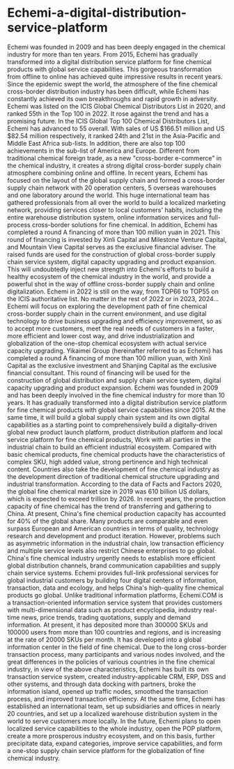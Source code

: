# Echemi-a-digital-distribution-service-platform
Echemi was founded in 2009 and has been deeply engaged in the chemical industry for more than ten years. From 2015, Echemi has gradually transformed into a digital distribution service platform for fine chemical products with global service capabilities. 
This gorgeous transformation from offline to online has achieved quite impressive results in recent years. Since the epidemic swept the world, the atmosphere of the fine chemical cross-border distribution industry has been difficult, while Echemi has constantly achieved its own breakthroughs and rapid growth in adversity. Echemi was listed on the ICIS Global Chemical Distributors List in 2020, and ranked 55th in the Top 100 in 2022. It rose against the trend and has a promising future.
In the ICIS Global Top 100 Chemical Distributors List, Echemi has advanced to 55 overall. With sales of US $166.51 million and US $82.54 million respectively, it ranked 24th and 21st in the Asia-Pacific and Middle East Africa sub-lists. In addition, there are also top 100 achievements in the sub-list of America and Europe.
Different from traditional chemical foreign trade, as a new "cross-border e-commerce" in the chemical industry, it creates a strong digital cross-border supply chain atmosphere combining online and offline. In recent years, Echemi has focused on the layout of the global supply chain and formed a cross-border supply chain network with 20 operation centers, 5 overseas warehouses and one laboratory around the world. This huge international team has gathered professionals from all over the world to build a localized marketing network, providing services closer to local customers' habits, including the entire warehouse distribution system, online information services and full-process cross-border solutions for fine chemical.
In addition, Echemi has completed a round A financing of more than 100 million yuan in 2021. This round of financing is invested by Xinli Capital and Milestone Venture Capital, and Mountain View Capital serves as the exclusive financial adviser. The raised funds are used for the construction of global cross-border supply chain service system, digital capacity upgrading and product expansion. This will undoubtedly inject new strength into Echemi's efforts to build a healthy ecosystem of the chemical industry in the world, and provide a powerful shot in the way of offline cross-border supply chain and online digitalization.
Echemi in 2022 is still on the way, from TOP66 to TOP55 on the ICIS authoritative list. No matter in the rest of 2022 or in 2023, 2024... Echemi will focus on exploring the development path of fine chemical cross-border supply chain in the current environment, and use digital technology to drive business upgrading and efficiency improvement, so as to accept more customers, meet the real needs of customers in a faster, more efficient and lower cost way, and drive industrialization and globalization of the one-stop chemical ecosystem with actual service capacity upgrading. Yikaimei Group (hereinafter referred to as Echemi) has completed a round A financing of more than 100 million yuan, with Xinli Capital as the exclusive investment and Shanjing Capital as the exclusive financial consultant. This round of financing will be used for the construction of global distribution and supply chain service system, digital capacity upgrading and product expansion.
Echemi was founded in 2009 and has been deeply involved in the fine chemical industry for more than 10 years. It has gradually transformed into a digital distribution service platform for fine chemical products with global service capabilities since 2015. At the same time, it will build a global supply chain system and its own digital capabilities as a starting point to comprehensively build a digitally-driven global new product launch platform, product distribution platform and local service platform for fine chemical products, Work with all parties in the industrial chain to build an efficient industrial ecosystem.
Compared with basic chemical products, fine chemical products have the characteristics of complex SKU, high added value, strong pertinence and high technical content. Countries also take the development of fine chemical industry as the development direction of traditional chemical structure upgrading and industrial transformation. According to the data of Facts and Factors 2020, the global fine chemical market size in 2019 was 610 billion US dollars, which is expected to exceed trillion by 2026.
In recent years, the production capacity of fine chemical has the trend of transferring and gathering to China. At present, China's fine chemical production capacity has accounted for 40% of the global share. Many products are comparable and even surpass European and American countries in terms of quality, technology research and development and product iteration. However, problems such as asymmetric information in the industrial chain, low transaction efficiency and multiple service levels also restrict Chinese enterprises to go global. China's fine chemical industry urgently needs to establish more efficient global distribution channels, brand communication capabilities and supply chain service systems.
Echemi provides full-link professional services for global industrial customers by building four digital centers of information, transaction, data and ecology, and helps China's high-quality fine chemical products go global.
Unlike traditional information platforms, Echemi.COM is a transaction-oriented information service system that provides customers with multi-dimensional data such as product encyclopedia, industry real-time news, price trends, trading quotations, supply and demand information. At present, it has deposited more than 300000 SKUs and 100000 users from more than 100 countries and regions, and is increasing at the rate of 20000 SKUs per month. It has developed into a global information center in the field of fine chemical.
Due to the long cross-border transaction process, many participants and various nodes involved, and the great differences in the policies of various countries in the fine chemical industry, in view of the above characteristics, Echemi has built its own transaction service system, created industry-applicable CRM, ERP, DSS and other systems, and through data docking with partners, broke the information island, opened up traffic nodes, smoothed the transaction process, and improved transaction efficiency. At the same time, Echemi has established an international team, set up subsidiaries and offices in nearly 20 countries, and set up a localized warehouse distribution system in the world to serve customers more locally.
In the future, Echemi plans to open localized service capabilities to the whole industry, open the POP platform, create a more prosperous industry ecosystem, and on this basis, further precipitate data, expand categories, improve service capabilities, and form a one-stop supply chain service platform for the globalization of fine chemical industry.
